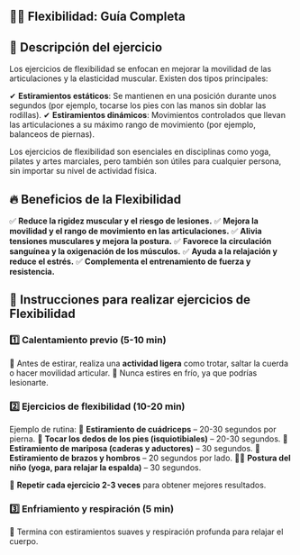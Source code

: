 ## 🧘‍♂️ Flexibilidad: Guía Completa


## 📌 Descripción del ejercicio

Los ejercicios de flexibilidad se enfocan en mejorar la movilidad de las articulaciones y la elasticidad muscular. Existen dos tipos principales:

✔ **Estiramientos estáticos**: Se mantienen en una posición durante unos segundos (por ejemplo, tocarse los pies con las manos sin doblar las rodillas).
 ✔ **Estiramientos dinámicos**: Movimientos controlados que llevan las articulaciones a su máximo rango de movimiento (por ejemplo, balanceos de piernas).

Los ejercicios de flexibilidad son esenciales en disciplinas como yoga, pilates y artes marciales, pero también son útiles para cualquier persona, sin importar su nivel de actividad física.


## 🔥 Beneficios de la Flexibilidad

✅ **Reduce la rigidez muscular y el riesgo de lesiones.**
 ✅ **Mejora la movilidad y el rango de movimiento en las articulaciones.**
 ✅ **Alivia tensiones musculares y mejora la postura.**
 ✅ **Favorece la circulación sanguínea y la oxigenación de los músculos.**
 ✅ **Ayuda a la relajación y reduce el estrés.**
 ✅ **Complementa el entrenamiento de fuerza y resistencia.**


## **📝 Instrucciones para realizar ejercicios de Flexibilidad**

### **1️⃣ Calentamiento previo (5-10 min)**

🔹 Antes de estirar, realiza una **actividad ligera** como trotar, saltar la cuerda o hacer movilidad articular.
 🔹 Nunca estires en frío, ya que podrías lesionarte.

### **2️⃣ Ejercicios de flexibilidad (10-20 min)**

Ejemplo de rutina:
 🦵 **Estiramiento de cuádriceps** – 20-30 segundos por pierna.
 🦶 **Tocar los dedos de los pies (isquiotibiales)** – 20-30 segundos.
 🦋 **Estiramiento de mariposa (caderas y aductores)** – 30 segundos.
 💪 **Estiramiento de brazos y hombros** – 20 segundos por lado.
 🧘‍♂️ **Postura del niño (yoga, para relajar la espalda)** – 30 segundos.

🔄 **Repetir cada ejercicio 2-3 veces** para obtener mejores resultados.

### **3️⃣ Enfriamiento y respiración (5 min)**

🔹 Termina con estiramientos suaves y respiración profunda para relajar el cuerpo.